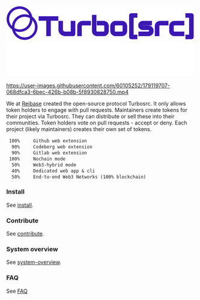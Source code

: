 <p align="leftr">
  <a href="https://reibase.rs#gh-light-mode-only">
    <img src="images/turbosrc-light-big.png" width="500px" alt="TurboSrc logo"/>
  </a>
  <a href="https://reibase.rs#gh-dark-mode-only">
    <img src="images/turbosrc-dark-big.png" width="500px" alt="TurboSrc logo"/>
  </a>
</p>

https://user-images.githubusercontent.com/60105252/179119707-068dfca3-6bec-426b-b08b-5f8930828750.mp4

We at [Reibase](https://reibase.rs) created the open-source protocol Turbosrc. It only allows token holders to engage with pull requests. Maintainers create tokens for their project via Turbosrc. They can distribute or sell these into their communities. Token holders vote on pull requests - accept or deny. Each project (likely maintainers) creates their own set of tokens.

```
 100%     Github web extension
  90%     Codeberg web extension
  90%     Gitlab web extension
 100%     Nochain mode
  50%     Web3-hybrid mode
  40%     Dedicated web app & cli
  50%     End-to-end Web3 Networks (100% blockchain)
  ```

### Install

See [install](docs/install.md).

### Contribute

See [contribute](docs/contribute.md).

### System overview

See [system-overview](docs/system-overview.md).

### FAQ

See [FAQ](docs/faq.md)
